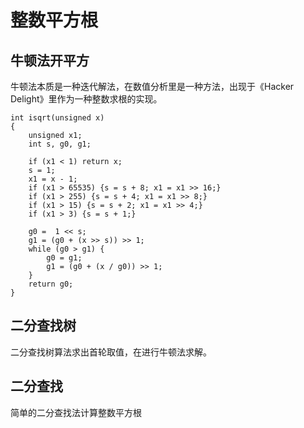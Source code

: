 # 整数平方根

## 牛顿法开平方
牛顿法本质是一种迭代解法，在数值分析里是一种方法，出现于《Hacker Delight》里作为一种整数求根的实现。


    int isqrt(unsigned x)
    {
        unsigned x1;
        int s, g0, g1;

        if (x1 < 1) return x;
        s = 1;
        x1 = x - 1;
        if (x1 > 65535) {s = s + 8; x1 = x1 >> 16;}
        if (x1 > 255) {s = s + 4; x1 = x1 >> 8;}
        if (x1 > 15) {s = s + 2; x1 = x1 >> 4;}
        if (x1 > 3) {s = s + 1;}

        g0 =  1 << s;
        g1 = (g0 + (x >> s)) >> 1;
        while (g0 > g1) {
            g0 = g1;
            g1 = (g0 + (x / g0)) >> 1;
        }
        return g0;
    }
 

## 二分查找树
二分查找树算法求出首轮取值，在进行牛顿法求解。

## 二分查找

简单的二分查找法计算整数平方根


